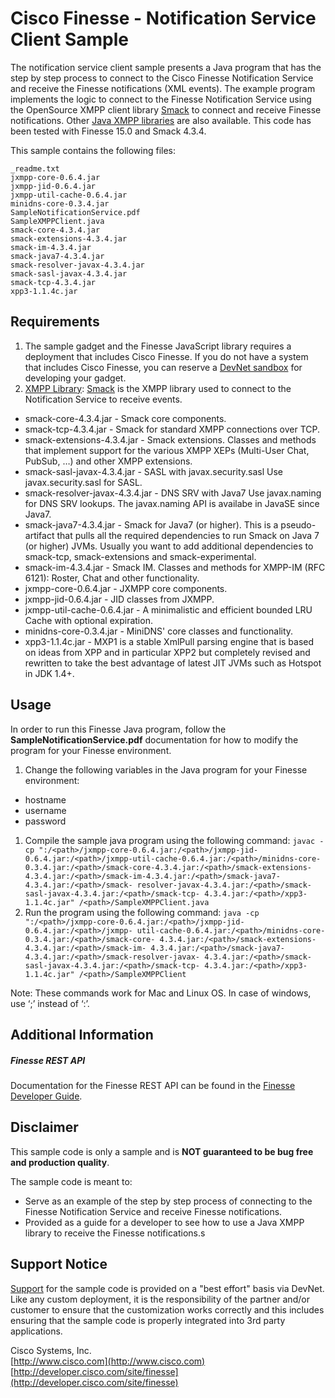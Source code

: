 # Cisco Finesse - Notification Service Client Sample
The notification service client sample presents a Java program that has the step by step process to connect to the Cisco Finesse Notification Service and receive the Finesse notifications (XML events). The example program implements the logic to connect to the Finesse Notification Service using the OpenSource XMPP client library [Smack](https://www.igniterealtime.org/projects/smack/) to connect and receive Finesse notifications. Other [Java XMPP libraries](http://xmpp.org/software/libraries.html) are also available. This code has been tested with Finesse 15.0 and Smack 4.3.4.

This sample contains the following files:

    _readme.txt
    jxmpp-core-0.6.4.jar
    jxmpp-jid-0.6.4.jar
    jxmpp-util-cache-0.6.4.jar
    minidns-core-0.3.4.jar
    SampleNotificationService.pdf
    SampleXMPPClient.java
    smack-core-4.3.4.jar
    smack-extensions-4.3.4.jar
    smack-im-4.3.4.jar
    smack-java7-4.3.4.jar
    smack-resolver-javax-4.3.4.jar
    smack-sasl-javax-4.3.4.jar
    smack-tcp-4.3.4.jar
    xpp3-1.1.4c.jar

## Requirements
1. The sample gadget and the Finesse JavaScript library requires a deployment that includes Cisco Finesse. If you do not have a system that includes Cisco Finesse, you can reserve a [DevNet sandbox](https://developer.cisco.com/docs/finesse/#!sandbox) for developing your gadget.
1. [XMPP Library](http://xmpp.org/software/libraries.html): [Smack](https://www.igniterealtime.org/projects/smack/) is the XMPP library used to connect to the Notification Service to receive events.

 * smack-core-4.3.4.jar - Smack core components.
 * smack-tcp-4.3.4.jar - Smack for standard XMPP connections over TCP.
 * smack-extensions-4.3.4.jar - Smack extensions. Classes and methods that implement support for the various XMPP XEPs (Multi-User Chat, PubSub, …) and other XMPP extensions.
 * smack-sasl-javax-4.3.4.jar - SASL with javax.security.sasl Use javax.security.sasl for SASL.
 * smack-resolver-javax-4.3.4.jar - DNS SRV with Java7 Use javax.naming for DNS SRV lookups. The javax.naming API is availabe in JavaSE since Java7.
 * smack-java7-4.3.4.jar - Smack for Java7 (or higher). This is a pseudo-artifact that pulls all the required dependencies to run Smack on Java 7 (or higher) JVMs. Usually you want to add additional dependencies to smack-tcp, smack-extensions and smack-experimental.
 * smack-im-4.3.4.jar - Smack IM. Classes and methods for XMPP-IM (RFC 6121): Roster, Chat and other functionality.
 * jxmpp-core-0.6.4.jar - JXMPP core components.
 * jxmpp-jid-0.6.4.jar - JID classes from JXMPP.
 * jxmpp-util-cache-0.6.4.jar - A minimalistic and efficient bounded LRU Cache with optional expiration.
 * minidns-core-0.3.4.jar - MiniDNS' core classes and functionality.
 * xpp3-1.1.4c.jar - MXP1 is a stable XmlPull parsing engine that is based on ideas from XPP and in particular XPP2 but completely revised and rewritten to take the best advantage of latest JIT JVMs such as Hotspot in JDK 1.4+.


## Usage
In order to run this Finesse Java program, follow the **SampleNotificationService.pdf** documentation for how to modify the program for your Finesse environment.

1. Change the following variables in the Java program for your Finesse environment:
 * hostname
 * username
 * password
1. Compile the sample java program using the following command:
`javac -cp ":/<path>/jxmpp-core-0.6.4.jar:/<path>/jxmpp-jid-
0.6.4.jar:/<path>/jxmpp-util-cache-0.6.4.jar:/<path>/minidns-core-
0.3.4.jar:/<path>/smack-core-4.3.4.jar:/<path>/smack-extensions-
4.3.4.jar:/<path>/smack-im-4.3.4.jar:/<path>/smack-java7-4.3.4.jar:/<path>/smack-
resolver-javax-4.3.4.jar:/<path>/smack-sasl-javax-4.3.4.jar:/<path>/smack-tcp-
4.3.4.jar:/<path>/xpp3-1.1.4c.jar" /<path>/SampleXMPPClient.java`
1. Run the program using the following command:
`java -cp ":/<path>/jxmpp-core-0.6.4.jar:/<path>/jxmpp-jid-0.6.4.jar:/<path>/jxmpp-
util-cache-0.6.4.jar:/<path>/minidns-core-0.3.4.jar:/<path>/smack-core-
4.3.4.jar:/<path>/smack-extensions-4.3.4.jar:/<path>/smack-im-
4.3.4.jar:/<path>/smack-java7-4.3.4.jar:/<path>/smack-resolver-javax-
4.3.4.jar:/<path>/smack-sasl-javax-4.3.4.jar:/<path>/smack-tcp-
4.3.4.jar:/<path>/xpp3-1.1.4c.jar" /<path>/SampleXMPPClient`

Note: These commands work for Mac and Linux OS. In case of windows, use ‘;’ instead of ‘:’.

## Additional Information
##### Finesse REST API
Documentation for the Finesse REST API can be found in the [Finesse Developer Guide](https://developer.cisco.com/docs/finesse/#!rest-api-dev-guide).

## Disclaimer
This sample code is only a sample and is **NOT guaranteed to be bug free and production quality**.

The sample code is meant to:
- Serve as an example of the step by step process of connecting to the Finesse Notification Service and receive Finesse notifications.
- Provided as a guide for a developer to see how to use a Java XMPP library to receive the Finesse notifications.s

## Support Notice
[Support](https://developer.cisco.com/site/support) for the sample code is provided on a "best effort" basis via DevNet. Like any custom deployment, it is the responsibility of the partner and/or customer to ensure that the customization works correctly and this includes ensuring that the sample code is properly integrated into 3rd party applications.

Cisco Systems, Inc.<br>
[http://www.cisco.com](http://www.cisco.com)<br>
[http://developer.cisco.com/site/finesse](http://developer.cisco.com/site/finesse)